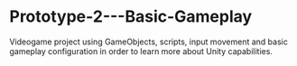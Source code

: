 # Prototype-2---Basic-Gameplay
 Videogame project using GameObjects, scripts, input movement and basic gameplay configuration in order to learn more about Unity capabilities.
